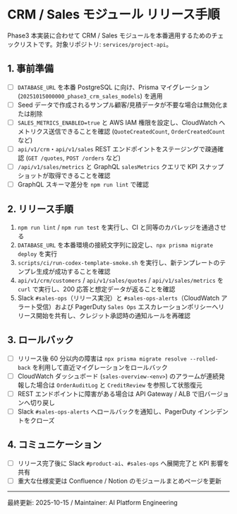 # CRM / Sales モジュール リリース手順

Phase3 本実装に合わせて CRM / Sales モジュールを本番適用するためのチェックリストです。対象リポジトリ: `services/project-api`。

## 1. 事前準備
- [ ] `DATABASE_URL` を本番 PostgreSQL に向け、Prisma マイグレーション (`20251015000000_phase3_crm_sales_models`) を適用
- [ ] Seed データで作成されるサンプル顧客/見積データが不要な場合は無効化または削除
- [ ] `SALES_METRICS_ENABLED=true` と AWS IAM 権限を設定し、CloudWatch へメトリクス送信できることを確認 (`QuoteCreatedCount`, `OrderCreatedCount` など)
- [ ] `api/v1/crm`・`api/v1/sales` REST エンドポイントをステージングで疎通確認 (`GET /quotes`, `POST /orders` など)
- [ ] `/api/v1/sales/metrics` と GraphQL `salesMetrics` クエリで KPI スナップショットが取得できることを確認
- [ ] GraphQL スキーマ差分を `npm run lint` で確認

## 2. リリース手順
1. `npm run lint` / `npm run test` を実行し、CI と同等のカバレッジを通過させる
2. `DATABASE_URL` を本番環境の接続文字列に設定し、`npx prisma migrate deploy` を実行
3. `scripts/ci/run-codex-template-smoke.sh` を実行し、新テンプレートのテンプレ生成が成功することを確認
4. `api/v1/crm/customers` / `api/v1/sales/quotes` / `api/v1/sales/metrics` を `curl` で実行し、200 応答と想定データが返ることを確認
5. Slack `#sales-ops`（リリース実況）と `#sales-ops-alerts`（CloudWatch アラート受信）および PagerDuty `Sales Ops` エスカレーションポリシーへリリース開始を共有し、クレジット承認時の通知ルールを再確認

## 3. ロールバック
- [ ] リリース後 60 分以内の障害は `npx prisma migrate resolve --rolled-back` を利用して直近マイグレーションをロールバック
- [ ] CloudWatch ダッシュボード (`sales-overview-<env>`) のアラームが連続発報した場合は `OrderAuditLog` と `CreditReview` を参照して状態復元
- [ ] REST エンドポイントに障害がある場合は API Gateway / ALB で旧バージョンへ切り戻し
- [ ] Slack `#sales-ops-alerts` へロールバックを通知し、PagerDuty インシデントをクローズ

## 4. コミュニケーション
- [ ] リリース完了後に Slack `#product-ai`、`#sales-ops` へ展開完了と KPI 影響を共有
- [ ] 重大な仕様変更は Confluence / Notion のモジュールまとめページを更新

---
最終更新: 2025-10-15 / Maintainer: AI Platform Engineering
